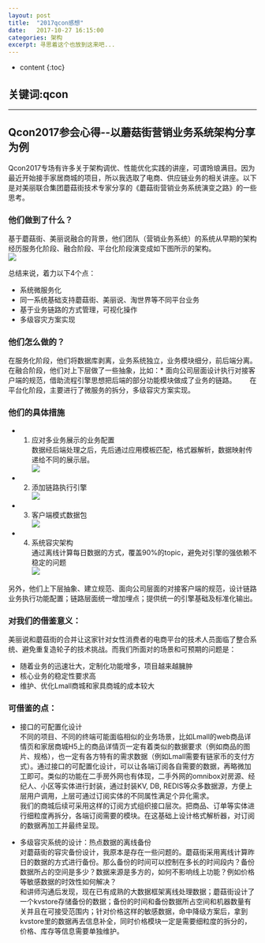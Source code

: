 ```yaml
---
layout: post
title:  "2017qcon感想"
date:   2017-10-27 16:15:00
categories: 架构
excerpt: 寻思着这个也放到这来吧...
---
```


* content
{:toc}

## 关键词:qcon

---

## Qcon2017参会心得--以蘑菇街营销业务系统架构分享为例
Qcon2017专场有许多关于架构调优、性能优化实践的讲座，可谓玲琅满目。因为最近开始接手家居商城的项目，所以我选取了电商、供应链业务的相关讲座。以下是对美丽联合集团蘑菇街技术专家分享的《蘑菇街营销业务系统演变之路》的一些思考。     
### 他们做到了什么？  
基于蘑菇街、美丽说融合的背景，他们团队（营销业务系统）的系统从早期的架构经历服务化阶段、融合阶段、平台化阶段演变成如下图所示的架构。     
![](https://sunzengjun.github.io/css/pics/qcon01.png)    
	
总结来说，着力以下4个点：       
* 系统微服务化       
* 同一系统基础支持蘑菇街、美丽说、淘世界等不同平台业务              
* 基于业务链路的方式管理，可视化操作                 
* 多级容灾方案实现            
		
### 他们怎么做的？
在服务化阶段，他们将数据库剥离，业务系统独立，业务模块细分，前后端分离。             
在融合阶段，他们对上下层做了一些抽象，比如：* 面向公司层面设计执行对接客户端的规范，借助流程引擎思想把后端的部分功能模块做成了业务的链路。       
在平台化阶段，主要进行了微服务的拆分，多级容灾方案实现。      
		
### 他们的具体措施
* 1. 应对多业务展示的业务配置         
数据经后端处理之后，先后通过应用模板匹配，格式器解析，数据映射传递给不同的展示层。     
![](https://sunzengjun.github.io/css/pics/qcon02.png)   		
* 2. 添加链路执行引擎          
![](https://sunzengjun.github.io/css/pics/qcon03.png) 
		
* 3. 客户端模式数据包         
![](https://sunzengjun.github.io/css/pics/qcon04.png)         	
		
* 4. 系统容灾架构             
通过离线计算每日数据的方式，覆盖90%的topic，避免对引擎的强依赖不稳定的问题         
![](https://sunzengjun.github.io/css/pics/qcon05.png) 		

另外，他们上下层抽象、建立规范、面向公司层面的对接客户端的规范，设计链路
业务执行功能配置；链路层面统一增加埋点；提供统一的引擎基础及标准化输出。
	
### 对我们的借鉴意义：
美丽说和蘑菇街的合并让这家针对女性消费者的电商平台的技术人员面临了整合系统、避免重复造轮子的技术挑战。而我们所面对的场景和可预期的问题是：
* 随着业务的迅速壮大，定制化功能增多，项目越来越臃肿
* 核心业务的稳定性要求高
* 维护、优化Lmall商城和家具商城的成本较大

### 可借鉴的点：      
* 接口的可配置化设计         
不同的项目、不同的终端可能面临相似的业务场景，比如Lmall的web商品详情页和家居商城H5上的商品详情页一定有着类似的数据要求（例如商品的图片、规格），也一定有各方特有的需求数据（例如Lmall需要有链家币的支付方式）。通过接口的可配置化设计，可以让各端订阅各自需要的数据，再略微加工即可。类似的功能在二手房外网也有体现，二手外网的omnibox对房源、经纪人、小区等实体进行封装，通过封装KV, DB, REDIS等众多数据源，方便上层用户调用，上层可通过订阅实体的不同属性满足个异化需求。             
我们的商城后续可采用这样的订阅方式组织接口层次。把商品、订单等实体进行细粒度再拆分，各端订阅需要的模块。在这基础上设计格式解析器，对订阅的数据再加工并最终呈现。
			
* 多级容灾系统的设计：热点数据的离线备份           
对蘑菇街的容灾备份设计，我原本是存在一些问题的。蘑菇街采用离线计算昨日的数据的方式进行备份。那么备份的时间可以控制在多长的时间段内？备份数据所占的空间是多少？数据来源是多方的，如何不影响线上功能？例如价格等敏感数据的时效性如何解决？        
和讲师沟通后发现，现在已有成熟的大数据框架离线处理数据；蘑菇街设计了一个kvstore存储备份的数据；备份的时间和备份数据所占空间和机器数量有关并且在可接受范围内；针对价格这样的敏感数据，命中降级方案后，拿到kvstore里的数据再去信息补全，同时价格模块一定是需要细粒度的拆分的，价格、库存等信息需要单独维护。
